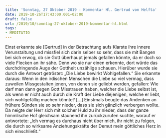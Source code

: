 ```yaml
---
title: 'Sonntag, 27 Oktober 2019 : Kommentar Hl. Gertrud von Helfta'
date: 2019-10-26T17:43:00.001+02:00
draft: false
url: /2019/10/sonntag-27-oktober-2019-kommentar-hl.html
tags: 
- MEDITATIO
---
```


Einst erkannte sie \[Gertrud\] in der Betrachtung aufs Klarste ihre innere Verunstaltung und missfiel sich darin selber so sehr, dass sie mit Bangen bei sich erwog, ob sie Gott überhaupt jemals gefallen könnte, da er doch so viele Flecken an ihr sähe. Denn wo sie nur einen erkennte, dort würde das durchdringende Auge der Gottheit unzählige schauen. Hierüber wurde sie durch die Antwort getröstet: „Die Liebe bewirkt Wohlgefallen.“ Sie erkannte daraus: Wenn in den irdischen Menschen die Liebe so viel vermag, dass zuweilen Missgestalten jenen, von denen sie geliebt werden, gefallen: Wie darf man dann gegen Gott Misstrauen haben, welcher die Liebe selbst ist, als wenn er nicht auch durch die Kraft der Liebe diejenigen, welche er liebt, sich wohlgefällig machen könnte? \[…\] Einstmals beugte das Andenken an frühere Sünden sie so sehr nieder, dass sie sich gänzlich verbergen wollte. Da neigte der Herr sich mit solcher Huld zu ihr nieder, dass der ganze himmlische Hof gleichsam staunend ihn zurückzurufen suchte, worauf er antwortete: „Ich vermag es durchaus nicht über mich, ihr nicht zu folgen, die durch so wirksame Anziehungskräfte der Demut mein göttliches Herz in sich einschließt.“